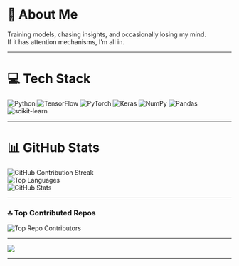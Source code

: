 # 💫 About Me
Training models, chasing insights, and occasionally losing my mind.  
If it has attention mechanisms, I’m all in.

---

# 💻 Tech Stack
![Python](https://img.shields.io/badge/python-3670A0?style=for-the-badge&logo=python&logoColor=ffdd54) 
![TensorFlow](https://img.shields.io/badge/TensorFlow-%23FF6F00.svg?style=for-the-badge&logo=TensorFlow&logoColor=white)
![PyTorch](https://img.shields.io/badge/PyTorch-%23EE4C2C.svg?style=for-the-badge&logo=PyTorch&logoColor=white)
![Keras](https://img.shields.io/badge/Keras-%23D00000.svg?style=for-the-badge&logo=Keras&logoColor=white)
![NumPy](https://img.shields.io/badge/numpy-%23013243.svg?style=for-the-badge&logo=numpy&logoColor=white)
![Pandas](https://img.shields.io/badge/pandas-%23150458.svg?style=for-the-badge&logo=pandas&logoColor=white)
![scikit-learn](https://img.shields.io/badge/scikit--learn-%23F7931E.svg?style=for-the-badge&logo=scikit-learn&logoColor=white)

---

# 📊 GitHub Stats


![GitHub Contribution Streak](https://github-readme-streak-stats.herokuapp.com/?user=Sriram1918&theme=radical&hide_border=false)  
![Top Languages](https://github-readme-stats.vercel.app/api/top-langs/?username=Sriram1918&theme=radical&layout=compact)  
![GitHub Stats](https://github-readme-stats.vercel.app/api?username=Sriram1918&theme=radical&show_icons=true)

---

### 🔝 Top Contributed Repos
![Top Repo Contributors](https://github-contributor-stats.vercel.app/api?username=Sriram1918&limit=5&theme=radical&combine_all_yearly_contributions=true)

---

[![](https://visitcount.itsvg.in/api?id=Sriram1918&icon=0&color=1)](https://visitcount.itsvg.in)

---

<!-- Proudly crafted with ChatGPT’s magic ✨ -->
